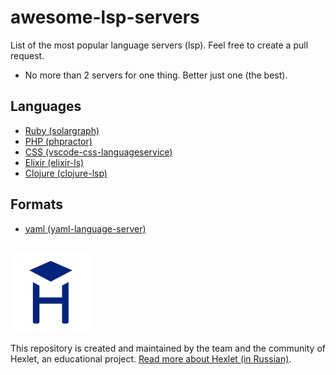 # awesome-lsp-servers

List of the most popular language servers (lsp). Feel free to create a pull request.

* No more than 2 servers for one thing. Better just one (the best).

## Languages

* [Ruby (solargraph)](https://github.com/castwide/solargraph)
* [PHP (phpractor)](https://github.com/phpactor/phpactor)
* [CSS (vscode-css-languageservice)](https://github.com/Microsoft/vscode-css-languageservice)
* [Elixir (elixir-ls)](https://github.com/elixir-lsp/elixir-ls)
* [Clojure (clojure-lsp)](https://github.com/clojure-lsp/clojure-lsp)

## Formats

* [yaml (yaml-language-server)](https://github.com/redhat-developer/yaml-language-server)

##
[![Hexlet Ltd. logo](https://raw.githubusercontent.com/Hexlet/hexletguides.github.io/master/images/hexlet_logo128.png)](https://ru.hexlet.io/pages/about?utm_source=github&utm_medium=link&utm_campaign=exercises-javascript)

This repository is created and maintained by the team and the community of Hexlet, an educational project. [Read more about Hexlet (in Russian)](https://ru.hexlet.io/pages/about?utm_source=github&utm_medium=link&utm_campaign=exercises-javascript).
##
